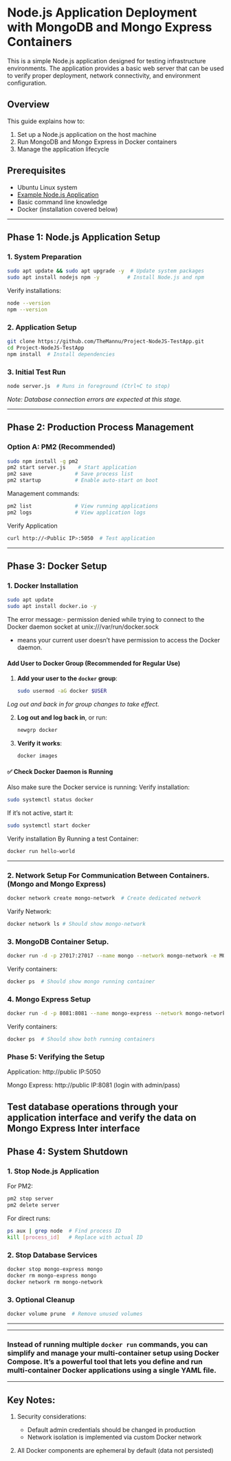 # Node.js Application Deployment with MongoDB and Mongo Express Containers
This is a simple Node.js application designed for testing infrastructure environments. The application provides a basic web server that can be used to verify proper deployment, network connectivity, and environment configuration.

## Overview
This guide explains how to:
1. Set up a Node.js application on the host machine
2. Run MongoDB and Mongo Express in Docker containers
3. Manage the application lifecycle

## Prerequisites
- Ubuntu Linux system
- [Example Node.js Application](https://github.com/TheMannu/Project-NodeJS-TestApp.git)
- Basic command line knowledge
- Docker (installation covered below)

---

## Phase 1: Node.js Application Setup

### 1. System Preparation
```bash
sudo apt update && sudo apt upgrade -y  # Update system packages
sudo apt install nodejs npm -y         # Install Node.js and npm
```

Verify installations:
```bash
node --version
npm --version
```

### 2. Application Setup
```bash
git clone https://github.com/TheMannu/Project-NodeJS-TestApp.git
cd Project-NodeJS-TestApp
npm install  # Install dependencies
```

### 3. Initial Test Run
```bash
node server.js  # Runs in foreground (Ctrl+C to stop)
```
*Note: Database connection errors are expected at this stage.*

---

## Phase 2: Production Process Management

### Option A: PM2 (Recommended)
```bash
sudo npm install -g pm2
pm2 start server.js    # Start application
pm2 save              # Save process list
pm2 startup           # Enable auto-start on boot
```

Management commands:
```bash
pm2 list              # View running applications
pm2 logs              # View application logs
```
Verify Application 
```bash
curl http://<Public IP>:5050  # Test application
```
---

## Phase 3: Docker Setup

### 1. Docker Installation
```bash
sudo apt update
sudo apt install docker.io -y
```

The error message:- permission denied while trying to connect to the Docker daemon socket at unix:///var/run/docker.sock
- means your current user doesn’t have permission to access the Docker daemon.

####  **Add User to Docker Group (Recommended for Regular Use)**

1. **Add your user to the `docker` group**:

   ```bash
   sudo usermod -aG docker $USER
   ```
*Log out and back in for group changes to take effect.*

2. **Log out and log back in**, or run:

   ```bash
   newgrp docker
   ```

3. **Verify it works**:

   ```bash
   docker images
   ```


#### ✅ Check Docker Daemon is Running

Also make sure the Docker service is running:
Verify installation:
```bash
sudo systemctl status docker
```

If it’s not active, start it:

```bash
sudo systemctl start docker
```

Verify installation By Running a test Container:
```bash
docker run hello-world
```
---
### 2. Network Setup For Communication Between Containers. (Mongo and Mongo Express)
```bash
docker network create mongo-network  # Create dedicated network
```

Varify Network:
```bash
docker network ls # Should show mongo-network 
```

### 3. MongoDB Container Setup.
```bash
docker run -d -p 27017:27017 --name mongo --network mongo-network -e MONGO_INITDB_ROOT_USERNAME=admin -e MONGO_INITDB_ROOT_PASSWORD=password mongo
```

Verify containers:
```bash
docker ps  # Should show mongo running container 
```
### 4. Mongo Express Setup
```bash
docker run -d -p 8081:8081 --name mongo-express --network mongo-network -e ME_CONFIG_MONGODB_ADMINUSERNAME=admin -e ME_CONFIG_MONGODB_ADMINPASSWORD=password -e ME_CONFIG_MONGODB_URL="mongodb://admin:password@mongo:27017" mongo-express
```

Verify containers:
```bash
docker ps  # Should show both running containers 
```

### Phase 5: Verifying the Setup

Application: http://public IP:5050

Mongo Express: http://public IP:8081 (login with admin/pass)

Test database operations through your application interface and verify the data on Mongo Express Inter interface
---

## Phase 4: System Shutdown

### 1. Stop Node.js Application
For PM2:
```bash
pm2 stop server
pm2 delete server
```

For direct runs:
```bash
ps aux | grep node  # Find process ID
kill [process_id]   # Replace with actual ID
```

### 2. Stop Database Services
```bash
docker stop mongo-express mongo
docker rm mongo-express mongo
docker network rm mongo-network
```

### 3. Optional Cleanup
```bash
docker volume prune  # Remove unused volumes
```

---
---
### Instead of running multiple `docker run` commands, you can simplify and manage your multi-container setup using **Docker Compose**. It’s a powerful tool that lets you define and run multi-container Docker applications using a single YAML file.

---

## Key Notes:

1. Security considerations:
   - Default admin credentials should be changed in production
   - Network isolation is implemented via custom Docker network

2. All Docker components are ephemeral by default (data not persisted)
